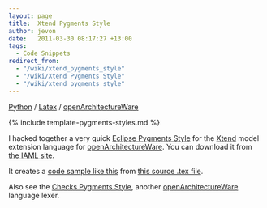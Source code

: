 ```yaml
---
layout: page
title:  Xtend Pygments Style
author: jevon
date:   2011-03-30 08:17:27 +13:00
tags:
  - Code Snippets
redirect_from:
  - "/wiki/xtend_pygments_style"
  - "/wiki/Xtend Pygments Style"
  - "/wiki/xtend pygments style"
---
```


[Python](Python.md) / [Latex](Latex.md) / [openArchitectureWare](openArchitectureWare.md)

{% include template-pygments-styles.md %}

I hacked together a very quick [Eclipse Pygments Style](Eclipse_Pygments_Style.md) for the [Xtend](xtend.md) model extension language for [openArchitectureWare](openArchitectureWare.md). You can download it from <a href="http://code.google.com/p/iaml/source/browse/trunk/org.openiaml.docs.tools/latex/pygments-xtend/">the IAML site</a>.

It creates a <a href="http://iaml.googlecode.com/svn/trunk/org.openiaml.docs.tools/latex/pygments-xtend/code-sample-xtend.pdf">code sample like this</a> from <a href="http://code.google.com/p/iaml/source/browse/trunk/org.openiaml.docs.tools/latex/pygments-xtend/code-sample.tex">this source .tex file</a>.

Also see the [Checks Pygments Style](Checks_Pygments_Style.md), another [openArchitectureWare](openArchitectureWare.md) language lexer.

